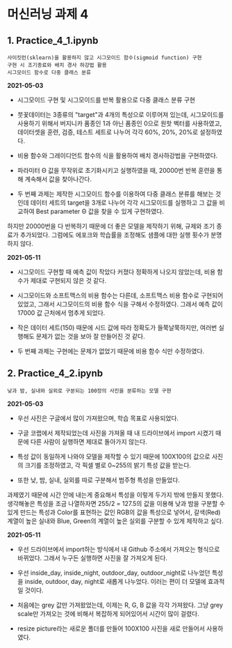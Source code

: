 # 머신러닝 과제 4

## 1. Practice_4_1.ipynb
	사이킷런(sklearn)을 활용하지 않고 시그모이드 함수(sigmoid function) 구현
	구현 시 조기종료와 배치 경사 하강법 활용
	시그모이드 함수로 다중 클래스 분류

**2021-05-03**

* 시그모이드 구현 및 시그모이드를 반복 활용으로 다중 클래스 분류 구현

* 붓꽃데이터는 3종류의 "target"과 4개의 특성으로 이루어져 있는데, 시그모이드를 사용하기 위해서 버지니카 품종인 1과 아닌 품종인 0으로 원핫 벡터를 사용하였고, 데이터셋을 훈련, 검증, 테스트 세트로 나누어 각각 60%, 20%, 20%로 설정하였다.

* 비용 함수와 그레이디언트 함수의 식을 활용하여 배치 경사하강법을 구현하였다.

* 파라미터 Θ 값을 무작위로 초기화시키고 실행하였을 때, 20000번 반복 훈련을 통해 계속해서 값을 찾아나간다.

* 두 번째 과제는 제작한 시그모이드 함수를 이용하여 다중 클래스 분류를 해보는 것인데 데이터 세트의 target을 3개로 나누어 각각 시그모이드를 실행하고 그 값을 비교하여 Best parameter Θ 값을 찾을 수 있게 구현하였다.

하지만 20000번을 다 반복하기 때문에 더 좋은 모델을 제작하기 위해, 규제와 조기 종료가 추가되었다. 그럼에도 에포크와 학습률을 조정해도 샘플에 대한 실행 횟수가 분명하지 않다.
	

**2021-05-11**

* 시그모이드 구현할 때 예측 값이 작았다 커졌다 정확하게 나오지 않았는데, 비용 함수가 제대로 구현되지 않은 것 같다.

* 시그모이드와 소프트맥스의 비용 함수는 다른데, 소프트맥스 비용 함수로 구현되어 있었고, 그래서 시그모이드의 비용 함수 식을 구해서 수정하였다. 그래서 예측 값이 17000 값 근처에서 멈추게 되었다.

* 작은 데이터 세트(150) 때문에 시드 값에 따라 정확도가 들쭉날쭉하지만, 여러번 실행해도 문제가 없는 것을 보아 잘 만들어진 것 같다.

* 두 번째 과제는 구현에는 문제가 없었기 때문에 비용 함수 식만 수정하였다.


## 2. Practice_4_2.ipynb
	낮과 밤, 실내와 실외로 구분되는 100장의 사진을 분류하는 모델 구현
	 
**2021-05-03**

* 우선 사진은 구글에서 많이 가져왔으며, 학습 목표로 사용되었다.

* 구글 코랩에서 제작되었는데 사진을 가져올 때 내 드라이브에서 import 시켰기 때문에 다른 사람이 실행하면 제대로 돌아가지 않는다. 

* 특성 값이 동일하게 나와야 모델을 제작할 수 있기 때문에 100X100의 값으로 사진의 크기를 조정하였고, 각 픽셀 별로 0~255의 밝기 특성 값을 받는다. 

* 또한 낮, 밤, 실내, 실외를 따로 구분해서 범주형 특성을 만들었다.

과제였기 때문에 시간 안에 내는게 중요해서 특성을 이렇게 두가지 밖에 만들지 못했다. 생각해놓은 특성을 조금 나열하자면 255/2 = 127.5의 값을 이용해 낮과 밤을 구분할 수 있게 만드는 특성과 Color를 표현하는 값인 RGB의 값을 특성으로 넣어서, 갈색(Red) 계열이 높은 실내와 Blue, Green의 계열이 높은 실외를 구분할 수 있게 제작하고 싶다.


**2021-05-11**

* 우선 드라이브에서 import하는 방식에서 내 Github 주소에서 가져오는 형식으로 바뀌었다. 그래서 누구든 실행하면 사진을 잘 가져오게 된다.

* 우선 inside_day, inside_night, outdoor_day, outdoor_night로 나누었던 특성을 inside, outdoor, day, night로 새롭게 나누었다. 이러는 편이 더 모델에 효과적일 것이다.

* 처음에는 grey 값만 가져왔었는데, 이제는 R, G, B 값을 각각 가져왔다. 그냥 grey scale만 가져오는 것에 비해서 복잡하게 되어있어서 시간이 많이 걸렸다.

* resize picture라는 새로운 폴더를 만들어 100X100 사진을 새로 만들어서 사용하였다.